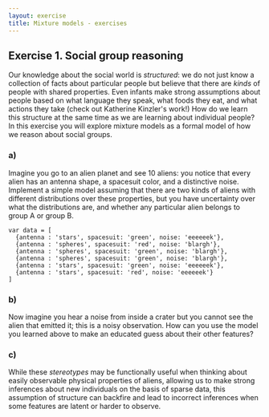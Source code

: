 ```yaml
---
layout: exercise
title: Mixture models - exercises
---
```


## Exercise 1. Social group reasoning

Our knowledge about the social world is *structured*: we do not just know a collection of facts about particular people but believe that there are *kinds* of people with shared properties. Even infants make strong assumptions about people based on what language they speak, what foods they eat, and what actions they take (check out Katherine Kinzler's work!) How do we learn this structure at the same time as we are learning about individual people? In this exercise you will explore mixture models as a formal model of how we reason about social groups.

### a)

Imagine you go to an alien planet and see 10 aliens: you notice that every alien has an antenna shape, a spacesuit color, and a distinctive noise. Implement a simple model assuming that there are two kinds of aliens with different distributions over these properties, but you have uncertainty over what the distributions are, and whether any particular alien belongs to group A or group B.

~~~~
var data = [
  {antenna : 'stars', spacesuit: 'green', noise: 'eeeeeek'},
  {antenna : 'spheres', spacesuit: 'red', noise: 'blargh'},
  {antenna : 'spheres', spacesuit: 'green', noise: 'blargh'},
  {antenna : 'spheres', spacesuit: 'green', noise: 'blargh'},
  {antenna : 'stars', spacesuit: 'green', noise: 'eeeeeek'},
  {antenna : 'stars', spacesuit: 'red', noise: 'eeeeeek'}
]
~~~~

### b)

Now imagine you hear a noise from inside a crater but you cannot see the alien that emitted it; this is a noisy observation. How can you use the model you learned above to make an educated guess about their other features?

### c)

While these *stereotypes* may be functionally useful when thinking about easily observable physical properties of aliens, allowing us to make strong inferences about new individuals on the basis of sparse data, this assumption of structure can backfire and lead to incorrect inferences when some features are latent or harder to observe. 
